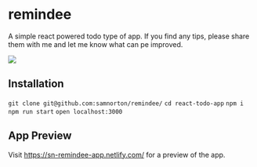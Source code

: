 #  remindee

A simple react powered todo type of app. If you find any tips, please share them with me and let me know what can pe improved.

![](http://desertcinema.com/wp-content/uploads/2019/07/REMINDEE.png)


## Installation

`git clone git@github.com:samnorton/remindee/`
`cd react-todo-app`
`npm i`
`npm run start`
`open localhost:3000`

## App Preview

Visit https://sn-remindee-app.netlify.com/ for a preview of the app.



